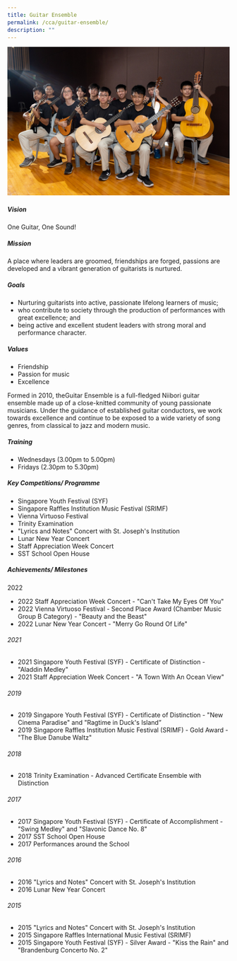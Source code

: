 ```yaml
---
title: Guitar Ensemble
permalink: /cca/guitar-ensemble/
description: ""
---
```

![](/images/CCA/guitar%20cover.jpeg)

##### Vision
One Guitar, One Sound!

##### Mission
A place where leaders are groomed, friendships are forged, passions are developed and a vibrant generation of guitarists is nurtured.

##### Goals
*   Nurturing guitarists into active, passionate lifelong learners of music;
*   who contribute to society through the production of performances with great excellence; and
*   being active and excellent student leaders with strong moral and performance character.
    
##### Values
*   Friendship
*   Passion for music
*   Excellence
  
Formed in 2010, theGuitar Ensemble is a full-fledged Niibori guitar ensemble made up of a close-knitted community of young passionate musicians. Under the guidance of established guitar conductors, we work towards excellence and continue to be exposed to a wide variety of song genres, from classical to jazz and modern music.

##### Training 
*   Wednesdays (3.00pm to 5.00pm)
*   Fridays (2.30pm to 5.30pm)
    
##### Key Competitions/ Programme
*   Singapore Youth Festival (SYF) 
*   Singapore Raffles Institution Music Festival (SRIMF)
*   Vienna Virtuoso Festival
*   Trinity Examination
*   "Lyrics and Notes" Concert with St. Joseph's Institution
*   Lunar New Year Concert 
*   Staff Appreciation Week Concert
*   SST School Open House
    
##### Achievements/ Milestones
2022
*   2022 Staff Appreciation Week Concert - "Can't Take My Eyes Off You"
*   2022 Vienna Virtuoso Festival - Second Place Award (Chamber Music Group B Category) - "Beauty and the Beast"
*   2022 Lunar New Year Concert - "Merry Go Round Of Life"
    
###### 2021
*   2021 Singapore Youth Festival (SYF) - Certificate of Distinction - "Aladdin Medley"
*   2021 Staff Appreciation Week Concert - "A Town With An Ocean View"
  
###### 2019
*   2019 Singapore Youth Festival (SYF) - Certificate of Distinction - "New Cinema Paradise" and "Ragtime in Duck's Island”
*   2019 Singapore Raffles Institution Music Festival (SRIMF) - Gold Award - "The Blue Danube Waltz"

######  2018
*   2018 Trinity Examination - Advanced Certificate Ensemble with Distinction

###### 2017
*   2017 Singapore Youth Festival (SYF) - Certificate of Accomplishment - "Swing Medley" and "Slavonic Dance No. 8"
*   2017 SST School Open House
*   2017 Performances around the School
    
###### 2016
*   2016 "Lyrics and Notes" Concert with St. Joseph's Institution
*   2016 Lunar New Year Concert
    
###### 2015
*   2015 "Lyrics and Notes" Concert with St. Joseph's Institution
*   2015 Singapore Raffles International Music Festival (SRIMF)
*   2015 Singapore Youth Festival (SYF) - Silver Award - "Kiss the Rain" and "Brandenburg Concerto No. 2"